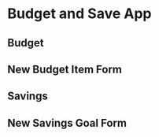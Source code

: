 # Budget and Save App



## Budget



## New Budget Item Form



## Savings



## New Savings Goal Form

